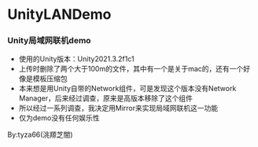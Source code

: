 # UnityLANDemo
### Unity局域网联机demo
- 使用的Unity版本：Unity2021.3.2f1c1
- 上传时删除了两个大于100m的文件，其中有一个是关于mac的，还有一个好像是模板压缩包
- 本来想是用Unity自带的Network组件，可是发现这个版本没有Network Manager，后来经过调查，原来是高版本移除了这个组件
- 所以经过一系列调查，我决定用Mirror来实现局域网联机这一功能
- 仅为demo没有任何娱乐性

By:tyza66(洮羱芝闇)